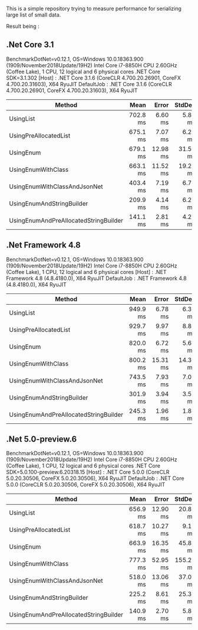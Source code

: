 This is a simple repository trying to measure performance for serializing large list of small data.

Result being :
## .Net Core 3.1 ##

BenchmarkDotNet=v0.12.1, OS=Windows 10.0.18363.900 (1909/November2018Update/19H2)
Intel Core i7-8850H CPU 2.60GHz (Coffee Lake), 1 CPU, 12 logical and 6 physical cores
.NET Core SDK=3.1.302
  [Host]     : .NET Core 3.1.6 (CoreCLR 4.700.20.26901, CoreFX 4.700.20.31603), X64 RyuJIT
  DefaultJob : .NET Core 3.1.6 (CoreCLR 4.700.20.26901, CoreFX 4.700.20.31603), X64 RyuJIT


|                                Method |     Mean |    Error |   StdDev |   Median | Ratio | RatioSD |
|-------------------------------------- |---------:|---------:|---------:|---------:|------:|--------:|
|                             UsingList | 702.8 ms |  6.60 ms |  5.85 ms | 702.5 ms |  1.00 |    0.00 |
|                 UsingPreAllocatedList | 675.1 ms |  7.07 ms |  6.27 ms | 673.1 ms |  0.96 |    0.01 |
|                             UsingEnum | 679.1 ms | 12.98 ms | 31.59 ms | 668.9 ms |  0.93 |    0.02 |
|                    UsingEnumWithClass | 663.1 ms | 11.52 ms | 19.25 ms | 662.6 ms |  0.96 |    0.03 |
|          UsingEnumWithClassAndJsonNet | 403.4 ms |  7.19 ms |  6.72 ms | 402.2 ms |  0.57 |    0.01 |
|             UsingEnumAndStringBuilder | 209.9 ms |  4.14 ms |  6.20 ms | 208.4 ms |  0.30 |    0.01 |
| UsingEnumAndPreAllocatedStringBuilder | 141.1 ms |  2.81 ms |  4.21 ms | 140.1 ms |  0.20 |    0.01 |

## .Net Framework 4.8 ##

BenchmarkDotNet=v0.12.1, OS=Windows 10.0.18363.900 (1909/November2018Update/19H2)
Intel Core i7-8850H CPU 2.60GHz (Coffee Lake), 1 CPU, 12 logical and 6 physical cores
  [Host]     : .NET Framework 4.8 (4.8.4180.0), X64 RyuJIT
  DefaultJob : .NET Framework 4.8 (4.8.4180.0), X64 RyuJIT


|                                Method |     Mean |    Error |   StdDev | Ratio | RatioSD |
|-------------------------------------- |---------:|---------:|---------:|------:|--------:|
|                             UsingList | 949.9 ms |  6.78 ms |  6.34 ms |  1.00 |    0.00 |
|                 UsingPreAllocatedList | 929.7 ms |  9.97 ms |  8.84 ms |  0.98 |    0.01 |
|                             UsingEnum | 820.0 ms |  6.72 ms |  5.61 ms |  0.86 |    0.01 |
|                    UsingEnumWithClass | 800.2 ms | 15.31 ms | 14.32 ms |  0.84 |    0.02 |
|          UsingEnumWithClassAndJsonNet | 743.5 ms |  7.93 ms |  7.03 ms |  0.78 |    0.01 |
|             UsingEnumAndStringBuilder | 301.9 ms |  3.94 ms |  3.50 ms |  0.32 |    0.00 |
| UsingEnumAndPreAllocatedStringBuilder | 245.3 ms |  1.96 ms |  1.83 ms |  0.26 |    0.00 |


## .Net 5.0-preview.6 ##

BenchmarkDotNet=v0.12.1, OS=Windows 10.0.18363.900 (1909/November2018Update/19H2)
Intel Core i7-8850H CPU 2.60GHz (Coffee Lake), 1 CPU, 12 logical and 6 physical cores
.NET Core SDK=5.0.100-preview.6.20318.15
  [Host]     : .NET Core 5.0.0 (CoreCLR 5.0.20.30506, CoreFX 5.0.20.30506), X64 RyuJIT
  DefaultJob : .NET Core 5.0.0 (CoreCLR 5.0.20.30506, CoreFX 5.0.20.30506), X64 RyuJIT


|                                Method |     Mean |    Error |    StdDev |   Median | Ratio | RatioSD |
|-------------------------------------- |---------:|---------:|----------:|---------:|------:|--------:|
|                             UsingList | 656.9 ms | 12.90 ms |  20.84 ms | 652.1 ms |  1.00 |    0.00 |
|                 UsingPreAllocatedList | 618.7 ms | 10.27 ms |   9.10 ms | 616.6 ms |  0.94 |    0.04 |
|                             UsingEnum | 663.9 ms | 16.35 ms |  45.84 ms | 656.0 ms |  0.97 |    0.07 |
|                    UsingEnumWithClass | 777.3 ms | 52.95 ms | 155.29 ms | 713.2 ms |  1.36 |    0.27 |
|          UsingEnumWithClassAndJsonNet | 518.0 ms | 13.06 ms |  37.05 ms | 514.3 ms |  0.79 |    0.06 |
|             UsingEnumAndStringBuilder | 225.2 ms |  8.61 ms |  25.39 ms | 222.1 ms |  0.36 |    0.03 |
| UsingEnumAndPreAllocatedStringBuilder | 140.9 ms |  2.70 ms |   5.87 ms | 140.0 ms |  0.21 |    0.01 |